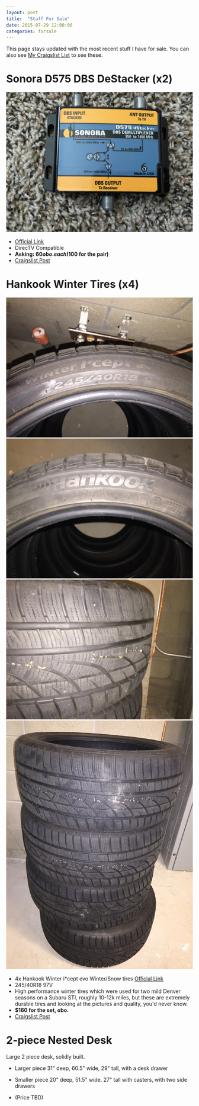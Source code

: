 ```yaml
---
layout: post
title:  "Stuff For Sale"
date: 2015-07-29 12:00:00
categories: forsale
---
```


This page stays updated with the most recent stuff I have for sale.  You can also see [My Craigslist List](http://losangeles.craigslist.org/search/sss?userid=127613105) to see these.

# Sonora D575 DBS DeStacker (x2)
![d575](/images/2015-01-11-moving-sale/sonora-d575.jpg)

* [Official Link](http://sonorastore.com/870.html)
* DirecTV Compatible
* **Asking: $60 obo. each ($100 for the pair)**
* [Craigslist Post](http://losangeles.craigslist.org/sfv/ele/5146999452.html)

# Hankook Winter Tires (x4)
![Hankook](/images/2015-01-11-moving-sale/hankook-spec.jpg)
![Hankook](/images/2015-01-11-moving-sale/hankook-logo.jpg)
![Hankook](/images/2015-01-11-moving-sale/hankook-tread.jpg)
![Hankook](/images/2015-01-11-moving-sale/hankook-4.jpg)

* 4x Hankook Winter i*cept evo Winter/Snow tires [Official Link](http://www.hankooktire.com/global/passenger-cars-tires/hankook-winter-i-cept-evo-w310.html)
* 245/40R18 97V
* High performance winter tires which were used for two mild Denver seasons on a Subaru STI, roughly 10-12k miles, but these are extremely durable tires and looking at the pictures and quality, you'd never know.
* **$160 for the set, obo.**
* [Craigslist Post](http://losangeles.craigslist.org/sfv/pts/5147058888.html)

# 2-piece Nested Desk
<!-- ![d575](/images/2015-01-11-moving-sale/desk.jpg) -->

Large 2 piece desk, solidly built.

* Larger piece 31" deep, 60.5" wide, 29" tall, with a desk drawer
* Smaller piece 20" deep, 51.5" wide. 27" tall with casters, with two side drawers

* (Price TBD)
